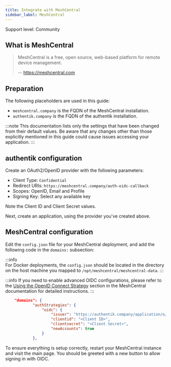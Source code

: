 ```yaml
---
title: Integrate with MeshCentral
sidebar_label: MeshCentral
---
```


<span class="badge badge--secondary">Support level: Community</span>

## What is MeshCentral

> MeshCentral is a free, open source, web-based platform for remote device management.
>
> -- https://meshcentral.com

## Preparation

The following placeholders are used in this guide:

- `meshcentral.company` is the FQDN of the MeshCentral installation.
- `authentik.company` is the FQDN of the authentik installation.

:::note
This documentation lists only the settings that have been changed from their default values. Be aware that any changes other than those explicitly mentioned in this guide could cause issues accessing your application.
:::

## authentik configuration

Create an OAuth2/OpenID provider with the following parameters:

- Client Type: `Confidential`
- Redirect URIs: `https://meshcentral.company/auth-oidc-callback`
- Scopes: OpenID, Email and Profile
- Signing Key: Select any available key

Note the Client ID and Client Secret values.

Next, create an application, using the provider you've created above.

## MeshCentral configuration

Edit the `config.json` file for your MeshCentral deployment, and add the following code in the `domains:` subsection:

:::info  
For Docker deployments, the `config.json` should be located in the directory on the host machine you mapped to `/opt/meshcentral/meshcentral-data`.
:::

:::info
If you need to enable advanced OIDC configurations, please refer to the [Using the OpenID Connect Strategy](https://ylianst.github.io/MeshCentral/meshcentral/openidConnectStrategy/) section in the MeshCentral documentation for detailed instructions.
:::

```json
    "domains": {
            "authStrategies": {
                "oidc": {
                    "issuer": "https://authentik.company/application/o/meshcentral/",
                    "clientid": "<Client ID>",
                    "clientsecret": "<Client Secret>",
                    "newAccounts": true
                }
            },
```

To ensure everything is setup correctly, restart your MeshCentral instance and visit the main page. You should be greeted with a new button to allow signing in with OIDC.
